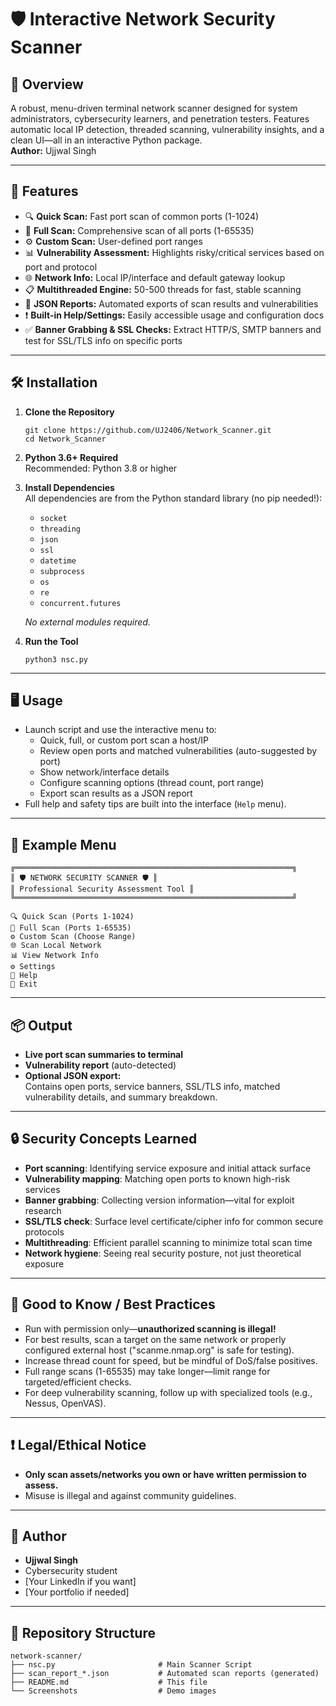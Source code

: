 # 🛡️ Interactive Network Security Scanner

## 🚀 Overview

A robust, menu-driven terminal network scanner designed for system administrators, cybersecurity learners, and penetration testers. Features automatic local IP detection, threaded scanning, vulnerability insights, and a clean UI—all in an interactive Python package.  
**Author:** Ujjwal Singh

---

## 🎯 Features

- 🔍 **Quick Scan:** Fast port scan of common ports (1-1024)
- 🔎 **Full Scan:** Comprehensive scan of all ports (1-65535)
- ⚙️ **Custom Scan:** User-defined port ranges
- 📊 **Vulnerability Assessment:** Highlights risky/critical services based on port and protocol
- 🌐 **Network Info:** Local IP/interface and default gateway lookup
- 📋 **Multithreaded Engine:** 50-500 threads for fast, stable scanning
- 💾 **JSON Reports:** Automated exports of scan results and vulnerabilities
- ❗ **Built-in Help/Settings:** Easily accessible usage and configuration docs
- ✅ **Banner Grabbing & SSL Checks:** Extract HTTP/S, SMTP banners and test for SSL/TLS info on specific ports

---

## 🛠️ Installation

1. **Clone the Repository**

    ```
    git clone https://github.com/UJ2406/Network_Scanner.git
    cd Network_Scanner
    ```

2. **Python 3.6+ Required**  
    Recommended: Python 3.8 or higher

3. **Install Dependencies**  
    All dependencies are from the Python standard library (no pip needed!):
    - `socket`
    - `threading`
    - `json`
    - `ssl`
    - `datetime`
    - `subprocess`
    - `os`
    - `re`
    - `concurrent.futures`

    *No external modules required.*

4. **Run the Tool**

    ```
    python3 nsc.py
    ```

---

## 🖥️ Usage

- Launch script and use the interactive menu to:
    - Quick, full, or custom port scan a host/IP
    - Review open ports and matched vulnerabilities (auto-suggested by port)
    - Show network/interface details
    - Configure scanning options (thread count, port range)
    - Export scan results as a JSON report
- Full help and safety tips are built into the interface (`Help` menu).

---

## 📝 Example Menu 

```
╔══════════════════════════════════════════════════════════════╗
║ 🛡️ NETWORK SECURITY SCANNER 🛡️ ║
║ Professional Security Assessment Tool ║
╚══════════════════════════════════════════════════════════════╝

🔍 Quick Scan (Ports 1-1024)​
🔎 Full Scan (Ports 1-65535)​
⚙️ Custom Scan (Choose Range)​
🌐 Scan Local Network​
📊 View Network Info​
⚙️ Settings​
📖 Help​
🚪 Exit
```


---

## 📦 Output

- **Live port scan summaries to terminal**
- **Vulnerability report** (auto-detected)
- **Optional JSON export:**  
  Contains open ports, service banners, SSL/TLS info, matched vulnerability details, and summary breakdown.

---

## 🔒 Security Concepts Learned

- **Port scanning**: Identifying service exposure and initial attack surface
- **Vulnerability mapping**: Matching open ports to known high-risk services
- **Banner grabbing**: Collecting version information—vital for exploit research
- **SSL/TLS check**: Surface level certificate/cipher info for common secure protocols
- **Multithreading**: Efficient parallel scanning to minimize total scan time
- **Network hygiene**: Seeing real security posture, not just theoretical exposure

---

## 🧩 Good to Know / Best Practices

- Run with permission only—**unauthorized scanning is illegal!**
- For best results, scan a target on the same network or properly configured external host ("scanme.nmap.org" is safe for testing).
- Increase thread count for speed, but be mindful of DoS/false positives.
- Full range scans (1-65535) may take longer—limit range for targeted/efficient checks.
- For deep vulnerability scanning, follow up with specialized tools (e.g., Nessus, OpenVAS).

---


## ❗ Legal/Ethical Notice

- **Only scan assets/networks you own or have written permission to assess.**
- Misuse is illegal and against community guidelines.

---

## 👤 Author

- **Ujjwal Singh**
- Cybersecurity student 
- [Your LinkedIn if you want]  
- [Your portfolio if needed]

---

## 📂 Repository Structure

```
network-scanner/
├── nsc.py                       # Main Scanner Script
├── scan_report_*.json           # Automated scan reports (generated)
├── README.md                    # This file
└── Screenshots                  # Demo images
```

